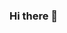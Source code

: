 ### Hi there 👋

<!--
**Jrubio018/Jrubio018** is a ✨ _special_ ✨ repository because its `README.md` (this file) appears on your GitHub profile.

Here are some ideas to get you started:

- 🔭 I’m currently working on ... Mastering Java, developing my software developing skills and finally graduating from Florida International University! 🙌 
- 🌱 I’m currently learning ... Data Structures COP 3530 🤖
- 👯 I’m looking to collaborate on ...
- 🤔 I’m looking for help with ... Figuring out Algortihms! 🙏
- 💬 Ask me about ... Miami and what it has to offer! 🏌🏄‍♂️
- 📫 How to reach me: ... jrubi018@fiu.edu
- 😄 Pronouns: ... He/Him/His
- ⚡ Fun fact: ... I studied Fine Arts in School, and also dabbled with some Graphic Design! I recently began bible study 🙏
-->
